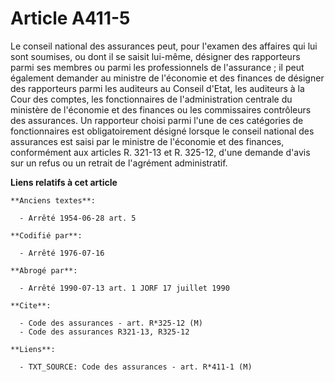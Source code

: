 # Article A411-5

Le conseil national des assurances peut, pour l'examen des affaires qui lui sont soumises, ou dont il se saisit lui-même,
désigner des rapporteurs parmi ses membres ou parmi les professionnels de l'assurance ; il peut également demander au
ministre de l'économie et des finances de désigner des rapporteurs parmi les auditeurs au Conseil d'Etat, les auditeurs à la
Cour des comptes, les fonctionnaires de l'administration centrale du ministère de l'économie et des finances ou les
commissaires contrôleurs des assurances. Un rapporteur choisi parmi l'une de ces catégories de fonctionnaires est
obligatoirement désigné lorsque le conseil national des assurances est saisi par le ministre de l'économie et des finances,
conformément aux articles R. 321-13 et R. 325-12, d'une demande d'avis sur un refus ou un retrait de l'agrément
administratif.

**Liens relatifs à cet article**

	**Anciens textes**:

	  - Arrêté 1954-06-28 art. 5

	**Codifié par**:

	  - Arrêté 1976-07-16

	**Abrogé par**:

	  - Arrêté 1990-07-13 art. 1 JORF 17 juillet 1990

	**Cite**:

	  - Code des assurances - art. R*325-12 (M)
	  - Code des assurances R321-13, R325-12

	**Liens**:

	  - TXT_SOURCE: Code des assurances - art. R*411-1 (M)
